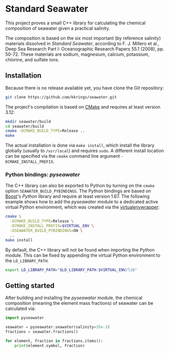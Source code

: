 # Standard Seawater

This project proves a small C++ library for calculating the chemical
composition of seawater given a practical salinity. 

The composition is based on the six most important (by reference salinity)
materials dissolved in *Standard Seawater*, according to F. J. Millero et al.,
Deep Sea Research Part I: Oceanographic Research Papers 55.1 (2008),
pp. 50-72. These materials are sodium, magnesium, calcium, potassium, chlorine,
and sulfate ions.

## Installation

Because there is no release available yet, you have clone the Git repository:

```sh
git clone https://github.com/kkrings/seawater.git
```

The project's compilation is based on [CMake](https://cmake.org/) and requires
at least version 3.12:

```sh
mkdir seawater/build
cd seawater/build
cmake -DCMAKE_BUILD_TYPE=Release ..
make
```

The actual installation is done via `make install`, which install the library
globally (usually to `/usr/local`) and requires `sudo`. A different install
location can be specified via the `cmake` command line
argument `-DCMAKE_INSTALL_PREFIX`.

### Python bindings: *pyseawater*

The C++ library can also be exported to Python by turning on the `cmake`
option `SEAWATER_BUILD_PYBINDINGS`. The Python bindings are based
on [Boost](https://www.boost.org/)'s *Python* library and require at least
version 1.67. The following example shows how to add the *pyseawater* module to
a dedicated active virtual Python environment, which was created via
the [virtualenvwrapper](https://virtualenvwrapper.readthedocs.io/en/stable/):

```sh
cmake \
  -DCMAKE_BUILD_TYPE=Release \
  -DCMAKE_INSTALL_PREFIX=$VIRTUAL_ENV \
  -DSEAWATER_BUILD_PYBINDINGS=ON \
  ..
make install
```

By default, the C++ library will not be found when importing the Python module.
This can be fixed by appending the virtual Python environment to
the `LD_LIBRARY_PATH`:

```sh
export LD_LIBRARY_PATH="$LD_LIBRARY_PATH:$VIRTUAL_ENV/lib"
```

## Getting started

After building and installing the *pyseawater* module, the chemical
composition (meaning the element mass fractions) of seawater can be calculated
via:

```python
import pyseawater

seawater = pyseawater.seawater(salinity=35e-3)
fractions = seawater.fractions()

for element, fraction in fractions.items():
    print(element.symbol, fraction)
```

